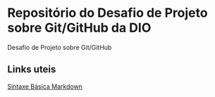 # Repositório do Desafio de Projeto sobre Git/GitHub da DIO
Desafio de Projeto sobre Git/GitHub

## Links uteis
[Sintaxe Básica Markdown](https://www.markdownguide.org/basic-syntax/)
